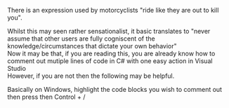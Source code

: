There is an expression used by motorcyclists "ride like they are out to kill you".<br>
<p>Whilst this may seen rather sensationalist, it basic translates to "never assume that other users are fully cogniscent of the knowledge/circumstances that dictate your own behavior"<br>
Now it may be that, if you are reading this, you are already know how to comment out mutiple lines of code in C# with one easy action in Visual Studio<br>
However, if you are not then the following may be helpful.</p>
Basically on Windows, highlight the code blocks you wish to comment out then press then Control + /




